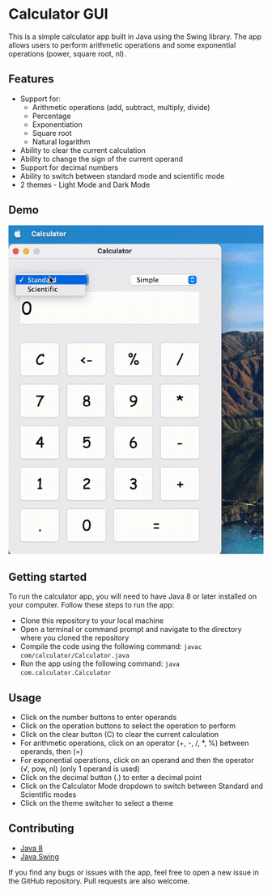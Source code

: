 # Calculator GUI
This is a simple calculator app built in Java using the Swing library. The app allows users to perform arithmetic operations and some exponential operations (power, square root, nl).

## Features
- Support for:
  - Arithmetic operations (add, subtract, multiply, divide)
  - Percentage
  - Exponentiation
  - Square root
  - Natural logarithm
- Ability to clear the current calculation
- Ability to change the sign of the current operand
- Support for decimal numbers
- Ability to switch between standard mode and scientific mode
- 2 themes - Light Mode and Dark Mode

## Demo
![demo](public/calculator-demo.gif)

## Getting started
To run the calculator app, you will need to have Java 8 or later installed on your computer. Follow these steps to run the app:

- Clone this repository to your local machine
- Open a terminal or command prompt and navigate to the directory where you cloned the repository
- Compile the code using the following command: `javac com/calculator/Calculator.java`
- Run the app using the following command: `java com.calculator.Calculator`

## Usage
- Click on the number buttons to enter operands
- Click on the operation buttons to select the operation to perform
- Click on the clear button (C) to clear the current calculation
- For arithmetic operations, click on an operator (+, -, /, *, %) between operands, then (=)
- For exponential operations, click on an operand and then the operator (√, pow, nl) (only 1 operand is used)
- Click on the decimal button (.) to enter a decimal point
- Click on the Calculator Mode dropdown to switch between Standard and Scientific modes
- Click on the theme switcher to select a theme

## Contributing
- [Java 8](https://www.java.com/en/download/help/java8.html)
- [Java Swing](https://docs.oracle.com/javase/tutorial/uiswing/start/index.html)

If you find any bugs or issues with the app, feel free to open a new issue in the GitHub repository. Pull requests are also welcome.

